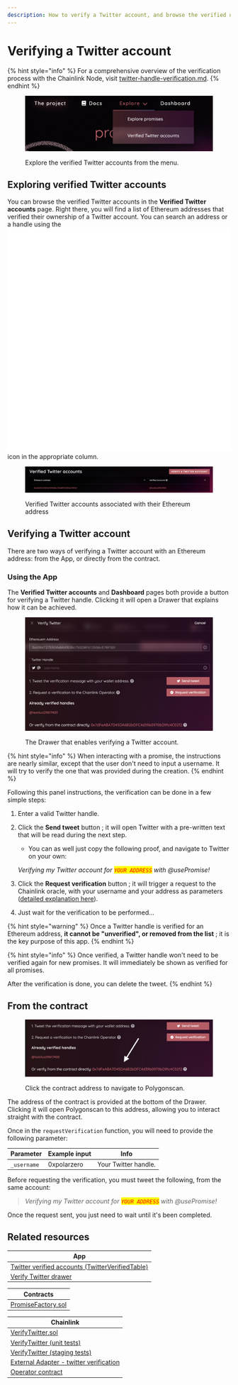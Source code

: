 ```yaml
---
description: How to verify a Twitter account, and browse the verified users?
---
```


# Verifying a Twitter account

{% hint style="info" %}
For a comprehensive overview of the verification process with the Chainlink Node, visit [twitter-handle-verification.md](../chainlink-external-adapters/twitter-handle-verification.md "mention").
{% endhint %}

<figure><img src="../.gitbook/assets/image (3) (2).png" alt="Open the Verified Twitter accounts page from the menu"><figcaption><p>Explore the verified Twitter accounts from the menu.</p></figcaption></figure>

## Exploring verified Twitter accounts

You can browse the verified Twitter accounts in the **Verified Twitter accounts** page. Right there, you will find a list of Ethereum addresses that verified their ownership of a Twitter account. You can search an address or a handle using the <img src="../.gitbook/assets/magnifying-glass-solid.svg" alt="" data-size="line"> icon in the appropriate column.

<figure><img src="../.gitbook/assets/image (1) (2).png" alt="The table associating Ethereum addresses to verified Twitter handles"><figcaption><p>Verified Twitter accounts associated with their Ethereum address</p></figcaption></figure>

## Verifying a Twitter account

There are two ways of verifying a Twitter account with an Ethereum address: from the App, or directly from the contract.

### Using the App

The **Verified Twitter accounts** and **Dashboard** pages both provide a button for verifying a Twitter handle. Clicking it will open a Drawer that explains how it can be achieved.

<figure><img src="../.gitbook/assets/image (6) (1) (1).png" alt="The drawer that is opened when clicking on the button to verify a Twitter account "><figcaption><p>The Drawer that enables verifying a Twitter account.</p></figcaption></figure>

{% hint style="info" %}
When interacting with a promise, the instructions are nearly similar, except that the user don't need to input a username. It will try to verify the one that was provided during the creation.
{% endhint %}

Following this panel instructions, the verification can be done in a few simple steps:

1. Enter a valid Twitter handle.
2.  Click the **Send tweet** button ; it will open Twitter with a pre-written text that will be read during the next step.

    * You can as well just copy the following proof, and navigate to Twitter on your own:

    _Verifying my Twitter account for <mark style="color:red;">`YOUR ADDRESS`</mark> with @usePromise!_
3. Click the **Request verification** button ; it will trigger a request to the Chainlink oracle, with your username and your address as parameters ([detailed explanation here](../chainlink-external-adapters/twitter-handle-verification.md)).
4. Just wait for the verification to be performed...

{% hint style="warning" %}
Once a Twitter handle is verified for an Ethereum address, **it cannot be "unverified", or removed from the list** ; it is the key purpose of this app.
{% endhint %}

{% hint style="info" %}
Once verified, a Twitter handle won't need to be verified again for new promises. It will immediately be shown as verified for all promises.

After the verification is done, you can delete the tweet.
{% endhint %}

## From the contract

<figure><img src="../.gitbook/assets/image (12).png" alt="The contract address to verify a Twitter handle directly from the contract"><figcaption><p>Click the contract address to navigate to Polygonscan.</p></figcaption></figure>

The address of the contract is provided at the bottom of the Drawer. Clicking it will open Polygonscan to this address, allowing you to interact straight with the contract.

Once in the `requestVerification` function, you will need to provide the following parameter:

| Parameter   | Example input | Info                 |
| ----------- | ------------- | -------------------- |
| `_username` | 0xpolarzero   | Your Twitter handle. |

Before requesting the verification, you must tweet the following, from the same account:

> _Verifying my Twitter account for <mark style="color:red;">`YOUR ADDRESS`</mark> with @usePromise!_

Once the request sent, you just need to wait until it's been completed.

## Related resources

| App                                                                                                                                                                               |
| --------------------------------------------------------------------------------------------------------------------------------------------------------------------------------- |
| [Twitter verified accounts (TwitterVerifiedTable)](https://github.com/polar0/chainlink-fall-2022-hackathon/blob/main/frontend/components/explore-twitter/TwitterVerifiedTable.js) |
| [Verify Twitter drawer](https://github.com/polar0/chainlink-fall-2022-hackathon/blob/main/frontend/components/user-dashboard/VerifyTwitterDrawer.js)                              |

| Contracts                                                                                                                            |
| ------------------------------------------------------------------------------------------------------------------------------------ |
| [PromiseFactory.sol](https://github.com/polar0/chainlink-fall-2022-hackathon/blob/main/backend/hardhat/contracts/PromiseFactory.sol) |

| Chainlink                                                                                                                                                     |
| ------------------------------------------------------------------------------------------------------------------------------------------------------------- |
| [VerifyTwitter.sol](https://github.com/polar0/chainlink-fall-2022-hackathon/blob/main/backend/hardhat/contracts/VerifyTwitter.sol)                            |
| [VerifyTwitter (unit tests)](https://github.com/polar0/chainlink-fall-2022-hackathon/blob/main/backend/hardhat/test/unit/VerifyTwitterMock.test.js)           |
| [VerifyTwitter (staging tests)](https://github.com/polar0/chainlink-fall-2022-hackathon/blob/main/backend/hardhat/test/staging/VerifyTwitter.staging.test.js) |
| [External Adapter - twitter verification](https://github.com/polar0/chainlink-fall-2022-hackathon/tree/main/backend/chainlink-ea-twitter-verification)        |
| [Operator contract](https://mumbai.polygonscan.com/address/0xd4d1fe6ff0a871ccf37bcfbce3135f548e5f05b5)                                                        |
